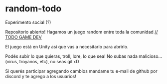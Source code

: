 # random-todo
Experimento social (?)

Repositorio abierto! Hagamos un juego random entre toda la comunidad [// TODO GAME DEV](https://todogamedev.com/discord)

El juego está en Unity así que vas a necesitarlo para abrirlo.

Podés subir lo que quieras, troll, lore, lo que sea! No subas nada malicioso... (virus, troyanos, etc), no seas gil xD

Si querés participar agregando cambios mandame tu e-mail de github por discord y te agrego a los usuarios!

